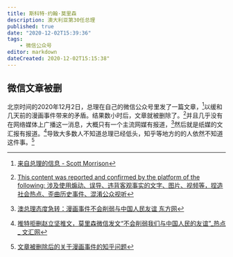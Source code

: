 ```yaml
---
title: 斯科特·约翰·莫里森
description: 澳大利亚第30任总理
published: true
date: "2020-12-02T15:39:36"
tags:
    - 微信公众号
editor: markdown
dateCreated: 2020-12-02T15:15:38"
---
```


## 微信文章被删

北京时间的2020年12月2日，总理在自己的微信公众号里发了一篇文章，[^20201201080618]以缓和几天前的漫画事件带来的矛盾。结果数小时后，文章就被删除了。[^Gtve6]并且几乎没有在网络媒体上广播这一消息，大概只有一个主流网媒有报道，[^20201202151328]然后就是纸媒的文汇报有报道。[^20201202152645]导致大多数人不知道总理已经低头，知乎等地方的的人依然不知道这件事。[^20201202142729]

[^20201201080618]: [来自总理的信息 - Scott Morrison](https://web.archive.org/web/20201201080618/https://mp.weixin.qq.com/s/FRNWDyifP3wmnC1QId8wMg)

[^Gtve6]: [This content was reported and confirmed by the platform of the following: 涉及使用煽动、误导、违背客观事实的文字、图片、视频等，捏造社会热点、歪曲历史事件、混淆公众视听](https://archive.is/Gtve6 "https://mp.weixin.qq.com/s/FRNWDyifP3wmnC1QId8wMg")

[^20201202151328]: [澳总理态度急转：漫画事件不会削弱与中国人民友谊 东方网](https://web.archive.org/web/20201202151328/https://n.eastday.com/pnews/1606883217025638)

[^20201202152645]: [推特拒删赵立坚推文，莫里森微信发文“不会削弱我们与中国人民的友谊”_热点 _ 文汇网](https://web.archive.org/web/20201202152645/https://www.whb.cn/zhuzhan/rd/20201202/382498.html)

[^20201202142729]: [文章被删除后的关于漫画事件的知乎问题](https://web.archive.org/web/20201202142729/https://www.zhihu.com/question/432890992/answers/updated)

<!--
相关网页

+ [Lijian Zhao 赵立坚 on Twitter: "Shocked by murder of Afghan civilians & prisoners by Australian soldiers. We strongly condemn such acts, &call for holding them accountable.… https://t.co/gqW23a6vg5"](https://web.archive.org/web/20201130032045/https://twitter.com/zlj517/status/1333214766806888448/photo/1)
+ [如何看待画师乌合麒麟回应澳大利亚总理的新画《致莫里森》？ - 知乎](https://web.archive.org/web/20201202142729/https://www.zhihu.com/question/432890992/answers/updated)
+ [中国漫画讽刺澳军真实暴行，澳总理气炸](https://archive.is/Kgtl5 "https://www.guancha.cn/internation/2020_11_30_573034.shtml")

### 写

+ [澳洲總理微信發文：為澳洲軍人自豪　不會削弱與中國人民友誼 - 香港01 - 即時中國](https://web.archive.org/web/20201201093246if_/https://www.hk01.com/即時中國/556017/澳洲總理微信發文-為澳洲軍人自豪-不會削弱與中國人民友誼)
+ [如何看待澳总理莫里森用官方微信号发文：漫画事件不会削弱与中国人民友谊？ - 知乎](https://web.archive.org/web/20201202150802/https://www.zhihu.com/question/432972341)
+ [澳总理态度急转：漫画事件不会削弱与中国人民友谊 - 知乎](https://archive.is/uDX6V "https://zhuanlan.zhihu.com/p/326486727")
+ [莫里森微信发声：漫画事件不会削弱与中国人民友谊 - 早报](https://web.archive.org/web/20201202152038/https://www.zaobao.com.sg/realtime/china/story20201202-1105550)
+ [澳洲总理莫里森在微信上批评中国外交部发言人的推文 - Reuters](https://web.archive.org/web/20201202152356if_/https://ca.reuters.com/article/idCNKBS28C0AE)
+ 

### 删

+ [澳洲总理微信公众号文章因违规已被屏蔽](https://web.archive.org/web/20201202141832/https://www.yeeyi.com/news/index.php?app=home&act=article&aid=816451)
+ [SBS Language 澳洲总理莫里森在微信发布的文章被删除](https://web.archive.org/web/20201202135739/https://www.sbs.com.au/language/mandarin/zh-hans/scott-morrison-s-post-is-deleted-by-wechat)
+ [Social media platform WeChat censors Scott Morrison's post directed at Chinese community - ABC News](https://web.archive.org/web/20201202153005/https://www.abc.net.au/news/2020-12-02/scott-morrison-post-censored-by-wechat-china/12944796)
+ [WeChat blocks Australian Prime Minister in doctored image dispute - Reuters](https://web.archive.org/web/20201202153110/https://www.reuters.com/article/us-australia-china-tweet/wechat-blocks-australian-prime-minister-in-doctored-image-dispute-idUSKBN28C01T)
+ [刚刚，莫里森总理官方微信被腾讯删文！曾盛赞在澳华人，称赵立坚推文不影响与中国人民友谊（组图） - 今日悉尼](https://web.archive.org/web/20201202135934/https://sydney.chinesetoday.cn/content-102049377553021)
+ [WeChat blocks Australian PM's post | The Irrigator | Leeton, NSW](https://web.archive.org/web/20201202153544/https://www.irrigator.com.au/story/7038939/wechat-blocks-australian-pms-post/)
+ [WeChat blocks Australian PM's post | The Singleton Argus | Singleton, NSW](https://web.archive.org/web/20201202153549/https://www.singletonargus.com.au/story/7038939/wechat-blocks-australian-pms-post/?cs=7407)
+ [Australian Prime Minister Scott Morrison WeChat message to the Chinese community amid spat with Beijing](https://web.archive.org/web/20201202153534/https://gossipmantri.com/australian-prime-minister-scott-morrison-wechat-message-to-the-chinese-community-amid-spat-with-beijing/)

-->
